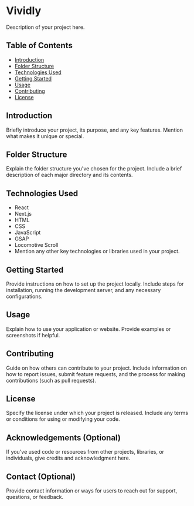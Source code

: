 # Vividly

Description of your project here.

## Table of Contents
- [Introduction](#introduction)
- [Folder Structure](#folder-structure)
- [Technologies Used](#technologies-used)
- [Getting Started](#getting-started)
- [Usage](#usage)
- [Contributing](#contributing)
- [License](#license)

## Introduction
Briefly introduce your project, its purpose, and any key features. Mention what makes it unique or special.

## Folder Structure
Explain the folder structure you've chosen for the project. Include a brief description of each major directory and its contents.

## Technologies Used
- React
- Next.js
- HTML
- CSS
- JavaScript
- GSAP
- Locomotive Scroll
- Mention any other key technologies or libraries used in your project.

## Getting Started
Provide instructions on how to set up the project locally. Include steps for installation, running the development server, and any necessary configurations.

## Usage
Explain how to use your application or website. Provide examples or screenshots if helpful.

## Contributing
Guide on how others can contribute to your project. Include information on how to report issues, submit feature requests, and the process for making contributions (such as pull requests).

## License
Specify the license under which your project is released. Include any terms or conditions for using or modifying your code.

## Acknowledgements (Optional)
If you've used code or resources from other projects, libraries, or individuals, give credits and acknowledgment here.

## Contact (Optional)
Provide contact information or ways for users to reach out for support, questions, or feedback.

